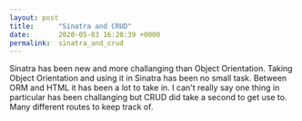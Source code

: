 ```yaml
---
layout: post
title:      "Sinatra and CRUD"
date:       2020-05-03 16:20:39 +0000
permalink:  sinatra_and_crud
---
```



Sinatra has been new and more challanging than Object Orientation. Taking Object Orientation and using it in Sinatra has been no small task. Between ORM and HTML it has been a lot to take in. I can't really say one thing in particular has been challanging but CRUD did take a second to get use to. Many different routes to keep track of. 

